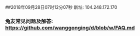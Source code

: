 ##2018年09月28日07时12分07秒 新址: 104.248.172.170
### 兔友常见问题及解答: https://github.com/wanggonging/d/blob/w/FAQ.md
